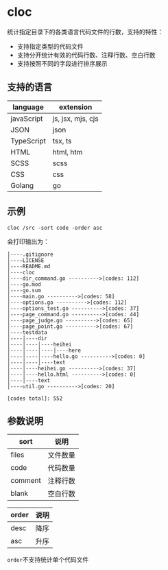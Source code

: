 # cloc
统计指定目录下的各类语言代码文件的行数，支持的特性：
- 支持指定类型的代码文件
- 支持分开统计有效的代码行数、注释行数、空白行数
- 支持按照不同的字段进行排序展示

## 支持的语言

| language | extension |
| --- | --- |
| javaScript | js, jsx, mjs, cjs |
| JSON | json |
| TypeScript | tsx, ts |
| HTML | html, htm |
| SCSS | scss |
| CSS | css |
| Golang | go |

## 示例

```shell
cloc /src -sort code -order asc
```
会打印输出为：
```
│----.gitignore
│----LICENSE
│----README.md
│----cloc
│----dir_command.go ---------->[codes: 112]
│----go.mod
│----go.sum
│----main.go ---------->[codes: 58]
│----options.go ---------->[codes: 112]
│----options_test.go ---------->[codes: 37]
│----page_command.go ---------->[codes: 44]
│----page_judge.go ---------->[codes: 65]
│----page_point.go ---------->[codes: 67]
│----testdata
│----│----dir
│----│----│----heihei
│----│----│----│----here
│----│----│----hello.go ---------->[codes: 0]
│----│----│----text
│----│----heihei.go ---------->[codes: 37]
│----│----hello.html ---------->[codes: 0]
│----│----text
│----util.go ---------->[codes: 20]

[codes total]: 552

```

## 参数说明

| sort | 说明 |
| ----- | ----- |
| files | 文件数量 |
| code | 代码数量 |
| comment | 注释行数 |
| blank | 空白行数 |


| order | 说明 |
| ----- | ----- |
| desc | 降序 |
| asc | 升序 |

`order`不支持统计单个代码文件
